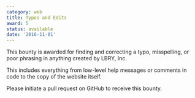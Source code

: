 ```yaml
---
category: web
title: Typos and Edits
award: 5
status: available
date: '2016-11-01'
---
```


This bounty is awarded for finding and correcting a typo, misspelling, or poor phrasing in anything created by LBRY, Inc.

This includes everything from low-level help messages or comments in code to the copy of the website itself.

Please initiate a pull request on GitHub to receive this bounty.
